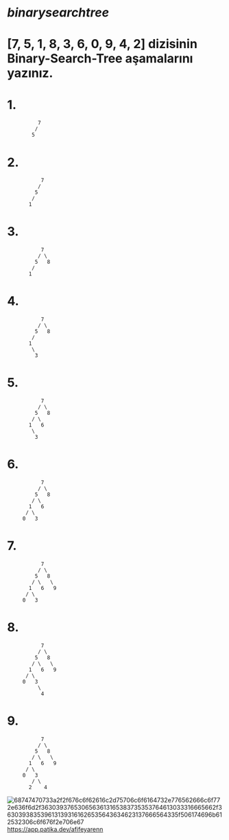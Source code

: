 # ***binarysearchtree***

# **[7, 5, 1, 8, 3, 6, 0, 9, 4, 2] dizisinin Binary-Search-Tree aşamalarını yazınız.**
# 1.
              7
             /
            5 
# 2.  
 
               7
              /
             5
            /
           1
# 3.

               7
              / \
             5   8
            /
           1          
# 4.

               7
              / \
             5   8
            /
           1
            \
             3
 # 5.
 
               7
              / \
             5   8
            / \
           1   6
            \
             3
# 6.

               7
              / \
             5   8
            / \
           1   6
          / \
         0   3             
# 7.

               7
              / \
             5   8
            / \   \
           1   6   9
          / \
         0   3         
# 8.

               7
              / \
             5   8
            / \   \
           1   6   9
          / \
         0   3 
              \
               4
# 9.

               7
              / \
             5   8
            / \   \
           1   6   9
          / \
         0   3 
            / \
           2    4
                
           
  
  
  
  
  ![68747470733a2f2f676c6f62616c2d75706c6f6164732e776562666c6f772e636f6d2f3630393765306563613165383735353764613033316665662f3630393835396131393161626535643634623137666564335f506174696b612532306c6f676f2e706e67](https://user-images.githubusercontent.com/110766917/183307354-e596be1c-b5c6-4621-ae86-43f29a01a261.png)
https://app.patika.dev/afifeyarenn
